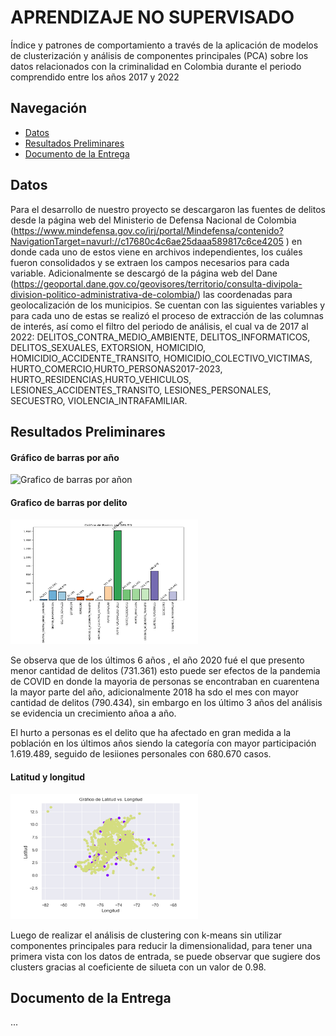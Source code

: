 <!DOCTYPE html>
<html lang="en">
<head>
    <meta charset="UTF-8">
    <meta name="viewport" content="width=device-width, initial-scale=1.0">
</head>
<body>

# APRENDIZAJE NO SUPERVISADO

Índice y patrones de comportamiento a través de la aplicación de modelos de clusterización y análisis de componentes principales (PCA) sobre los datos relacionados con la criminalidad en Colombia durante el periodo comprendido entre los años 2017 y 2022

## Navegación

- [Datos](Datos)
- [Resultados Preliminares](Resultados%20Preliminares)
- [Documento de la Entrega](Documento%20de%20la%20Entrega)

## Datos

Para el desarrollo de nuestro proyecto se descargaron las fuentes de delitos desde la página web del Ministerio de Defensa Nacional de Colombia (https://www.mindefensa.gov.co/irj/portal/Mindefensa/contenido?NavigationTarget=navurl://c17680c4c6ae25daaa589817c6ce4205 ) en donde cada uno de estos viene en archivos independientes, los cuáles fueron consolidados y se extraen los campos necesarios para cada variable.
Adicionalmente se descargó de la página web del Dane (https://geoportal.dane.gov.co/geovisores/territorio/consulta-divipola-division-politico-administrativa-de-colombia/) las coordenadas para geolocalización de los municipios.
Se cuentan con las siguientes variables y para cada uno de estas se realizó el proceso de extracción de las columnas de interés, así como el filtro del periodo de análisis, el cual va de 2017 al 2022:
DELITOS_CONTRA_MEDIO_AMBIENTE, DELITOS_INFORMATICOS, DELITOS_SEXUALES, EXTORSION, HOMICIDIO, HOMICIDIO_ACCIDENTE_TRANSITO, HOMICIDIO_COLECTIVO_VICTIMAS, HURTO_COMERCIO,HURTO_PERSONAS2017-2023, HURTO_RESIDENCIAS,HURTO_VEHICULOS, LESIONES_ACCIDENTES_TRANSITO, LESIONES_PERSONALES, SECUESTRO, VIOLENCIA_INTRAFAMILIAR.

## Resultados Preliminares

#### Gráfico de barras por año
<img src="./Resultados%20Preliminares/Grafico%20de%20barras%20por%20año.png" alt="Grafico de barras por añon" width="300" height="200">

#### Grafico de barras por delito
<img src="./Resultados%20Preliminares/Grafico%20de%20barras%20por%20delito.png" alt="Grafico de barras por delito" width="300" height="200">

Se observa que de los últimos 6 años , el año 2020 fué el que presento menor cantidad de delitos (731.361) esto puede ser efectos de la pandemia de COVID en donde la mayoria de personas se encontraban en cuarentena la mayor parte del año, adicionalmente 2018 ha sdo el mes con mayor cantidad de delitos (790.434), sin embargo en los último 3 años del análisis se evidencia un crecimiento añoa a año.

El hurto a personas es el delito que ha afectado en gran medida a la población en los últimos años siendo la categoría con mayor participación 1.619.489, seguido de lesiiones personales con 680.670 casos.

#### Latitud y longitud
<img src="./Resultados%20Preliminares/Latitud%20y%20Longitud.png" alt="Latitud y longitud" width="300" height="200">

Luego de realizar el análisis de clustering con k-means sin utilizar componentes principales para reducir la dimensionalidad, para tener una primera vista con los datos de entrada, se puede observar que sugiere dos clusters gracias al coeficiente de silueta con un valor de 0.98.

## Documento de la Entrega

...

</body>
</html>



